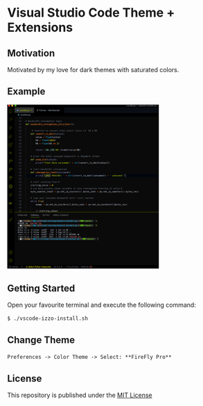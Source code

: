 # Visual Studio Code Theme + Extensions 

## Motivation

Motivated by my love for dark themes with saturated colors.

## Example

<p align="left">
  <img src="./vscode-izzo-theme.png" width="350" title="My Personal Conky Theme">
</p>

## Getting Started

Open your favourite terminal and execute the following command:

```bash
$ ./vscode-izzo-install.sh
```
## Change Theme

```html
Preferences -> Color Theme -> Select: **FireFly Pro**
```

## License

This repository is published under the [MIT License](https://opensource.org/licenses/MIT)